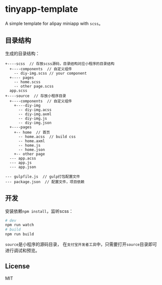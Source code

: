 # tinyapp-template
A simple template for alipay miniapp with `scss`。

## 目录结构
生成的目录结构：
```
+----scss  // 存放scss源码，目录结构对应小程序的目录结构
  +----components  // 自定义组件
    -- diy-img.scss // your component
  +---- pages
    -- home.scss
    -- other page.scss
  app.scss
+----source  // 存放小程序目录
  +----components  // 自定义组件
    +----diy-img
      -- diy-img.acss
      -- diy-img.axml
      -- diy-img.js
      -- diy-img.json
  +----pages  
    +-- home  // 首页
      -- home.acss  // build css
      -- home.axml
      -- home.js
      -- home.json
    +-- other page
  --- app.acss
  --- app.js
  --- app.json

--- gulpfile.js  // gulp打包配置文件
--- package.json  // 配置文件，项目依赖
```

## 开发
安装依赖`npm install`，监听scss：
```bash
# dev
npm run watch
# build
npm run build
```

`source`是小程序的源码目录，
在`支付宝开发者工具`中，只需要打开`source`目录即可进行调试和预览。

## License
MIT